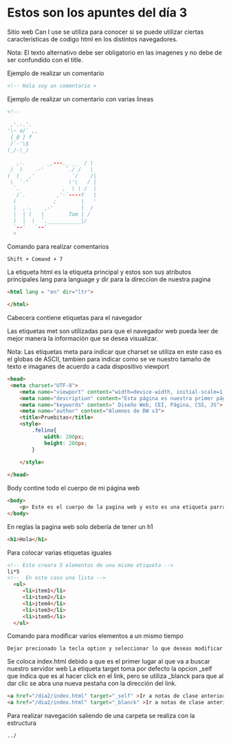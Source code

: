 # Estos son los apuntes del día 3

Sitio web Can I use se utiliza para conocer si se puede utilizar ciertas caracteristicas de codigo html en los distintos navegadores.

Nota: El texto alternativo debe ser obligatorio en las imagenes y no debe de ser confundido con el title.

Ejemplo de realizar un comentario 

```html
<!-- Hola soy un comentario >
```

Ejemplo de realizar un comentario con varias lineas 

```html
<!-- 
 
 ,'.-.'.         
'\~ o/` ,,
 { @ } f
 /`-'\$ 
(_/-\_)          
 
   ,-.       _,---._ __  / \
 /  )    .-'       `./ /   \
(  (   ,'            `/    /|
 \  `-"             \'\   / |
  `.              ,  \ \ /  |
   /`.          ,'-`----Y   |
  (            ;        |   '
  |  ,-.    ,-'         |  /
  |  | (   |        Tom | /
  )  |  \  `.___________|/
  `--'   `--'
  >
```
Comando para realizar comentarios
```
Shift + Comand + 7
```
La etiqueta html es la etiqueta principal y estos son sus atributos principales lang para language y dir para la direccion de nuestra pagina
```html
<html lang = "en" dir="ltr">

</html>
```

Cabecera contiene etiquetas para el navegador

Las etiquetas met son utilizadas para que el navegador web pueda leer de mejor manera la información que se desea visualizar.

Nota:    Las etiquetas meta para indicar que charset se utiliza en este caso es el globas de ASCII, tambien para indicar como se ve nuestro tamaño de texto e imaganes de acuerdo a cada dispositivo viewport 

```html
<head> 
 <meta charset="UTF-8">
    <meta name="viewport" content="width=device-width, initial-scale=1.0">
    <meta name="description" content="Esta página es nuestra primer página realizada en el Módulo de DW">
    <meta name="keywords" content=" Diseño Web, CEI, Página, CSS, JS">
    <meta name="author" content="Alumnos de DW v3">
    <title>Pruebitas</title>
    <style>
        .felino{
            width: 200px;
            height: 200px;
        }
        
    </style>

</head>
```

Body contine todo el cuerpo de mi página web
```html
<body>
    <p> Este es el cuerpo de la pagina web y esto es una etiqueta parrafo</p>
</body>    
```
En reglas la pagina web solo debería de tener un h1
```html
<h1>Hola</h1>
```
Para colocar varias etiquetas iguales 
```html
<!-- Esto creara 5 elementos de una misma etiqueta -->
li*5
<!--  En este caso una lista -->
  <ul>
     <li>item1</li>
     <li>item2</li>
     <li>item4</li>
     <li>item3</li>
     <li>item5</li>
  </ul>
```
Comando para modificar varios elementos a un mismo tiempo
```
Dejar precionado la tecla option y seleccionar lo que deseas modificar
```
Se coloca index.html debido a que es el primer lugar al que va a buscar nuestro servidor web
La etiqueta target toma por defecto la opcion _self que indica que es al hacer click en el link, pero se utiliza _blanck para que al dar clic se abra una nueva pestaña con la dirección del link.
```html
<a href="/dia2/index.html" target="_self" >Ir a notas de clase anterior</a>
<a href="/dia2/index.html" target="_blanck" >Ir a notas de clase anterior</a>
```
Para realizar navegación saliendo de una carpeta se realiza con la estructura 
```
../
```

